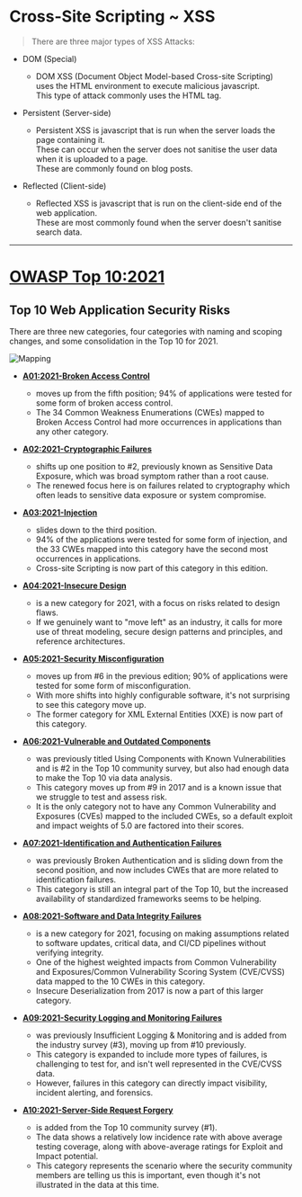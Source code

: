 # Cross-Site Scripting ~ XSS

> There are three major types of XSS Attacks:
- DOM (Special)
  - DOM XSS (Document Object Model-based Cross-site Scripting) uses the HTML environment to execute malicious javascript. <br> This type of attack commonly uses the <script></script> HTML tag.

- Persistent (Server-side)
  - Persistent XSS is javascript that is run when the server loads the page containing it. <br> These can occur when the server does not sanitise the user data when it is uploaded to a page. <br> These are commonly found on blog posts. 

- Reflected (Client-side)
  - Reflected XSS is javascript that is run on the client-side end of the web application. <br> These are most commonly found when the server doesn't sanitise search data. 

---

# [OWASP Top 10:2021]()
## Top 10 Web Application Security Risks

There are three new categories, four categories with naming and scoping changes, and some consolidation in the Top 10 for 2021.

![Mapping](https://github.com/OWASP/www-project-top-ten/blob/master/assets/images/mapping.png)

- [**A01:2021-Broken Access Control**](https://owasp.org/Top10/A01_2021-Broken_Access_Control/) 
  - moves up from the fifth position; 94% of applications were tested for some form of broken access control. 
  - The 34 Common Weakness Enumerations (CWEs) mapped to Broken Access Control had more occurrences in applications than any other category.

- [**A02:2021-Cryptographic Failures**](https://owasp.org/Top10/A02_2021-Cryptographic_Failures/) 
  - shifts up one position to #2, previously known as Sensitive Data Exposure, which was broad symptom rather than a root cause. 
  - The renewed focus here is on failures related to cryptography which often leads to sensitive data exposure or system compromise.

- [**A03:2021-Injection**](https://owasp.org/Top10/A03_2021-Injection/) 
  - slides down to the third position.  
  - 94% of the applications were tested for some form of injection, and the 33 CWEs mapped into this category have the second most occurrences in applications. 
  - Cross-site Scripting is now part of this category in this edition.

- [**A04:2021-Insecure Design**](https://owasp.org/Top10/A04_2021-Insecure_Design/) 
  - is a new category for 2021, with a focus on risks related to design flaws. 
  - If we genuinely want to "move left" as an industry, it calls for more use of threat modeling, secure design patterns and principles, and reference architectures.

- [**A05:2021-Security Misconfiguration**](https://owasp.org/Top10/A05_2021-Security_Misconfiguration/) 
  - moves up from #6 in the previous edition; 90% of applications were tested for some form of misconfiguration. 
  - With more shifts into highly configurable software, it's not surprising to see this category move up. 
  - The former category for XML External Entities (XXE) is now part of this category.

- [**A06:2021-Vulnerable and Outdated Components**](https://owasp.org/Top10/A06_2021-Vulnerable_and_Outdated_Components/) 
  - was previously titled Using Components with Known Vulnerabilities and is #2 in the Top 10 community survey, but also had enough data to make the Top 10 via data analysis. 
  - This category moves up from #9 in 2017 and is a known issue that we struggle to test and assess risk. 
  - It is the only category not to have any Common Vulnerability and Exposures (CVEs) mapped to the included CWEs, so a default exploit and impact weights of 5.0 are factored into their scores.

- [**A07:2021-Identification and Authentication Failures**](https://owasp.org/Top10/A07_2021-Identification_and_Authentication_Failures/) 
  - was previously Broken Authentication and is sliding down from the second position, and now includes CWEs that are more related to identification failures. 
  - This category is still an integral part of the Top 10, but the increased availability of standardized frameworks seems to be helping.

- [**A08:2021-Software and Data Integrity Failures**](https://owasp.org/Top10/A08_2021-Software_and_Data_Integrity_Failures/) 
  - is a new category for 2021, focusing on making assumptions related to software updates, critical data, and CI/CD pipelines without verifying integrity.
  - One of the highest weighted impacts from Common Vulnerability and Exposures/Common Vulnerability Scoring System (CVE/CVSS) data mapped to the 10 CWEs in this category. 
  - Insecure Deserialization from 2017 is now a part of this larger category.

- [**A09:2021-Security Logging and Monitoring Failures**](https://owasp.org/Top10/A09_2021-Security_Logging_and_Monitoring_Failures/) 
  - was previously Insufficient Logging & Monitoring and is added from the industry survey (#3), moving up from #10 previously. 
  - This category is expanded to include more types of failures, is challenging to test for, and isn't well represented in the CVE/CVSS data. 
  - However, failures in this category can directly impact visibility, incident alerting, and forensics.

- [**A10:2021-Server-Side Request Forgery**](https://owasp.org/Top10/A10_2021-Server-Side_Request_Forgery_%28SSRF%29/) 
  - is added from the Top 10 community survey (#1). 
  - The data shows a relatively low incidence rate with above average testing coverage, along with above-average ratings for Exploit and Impact potential.
  -  This category represents the scenario where the security community members are telling us this is important, even though it's not illustrated in the data at this time.
